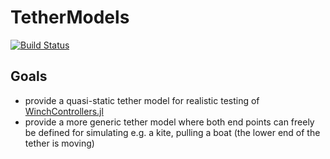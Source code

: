 # TetherModels

[![Build Status](https://github.com/AndreaBertozzi/TetherModels.jl/actions/workflows/CI.yml/badge.svg?branch=master)](https://github.com/AndreaBertozzi/TetherModels.jl/actions/workflows/CI.yml?query=branch%3Amaster)

## Goals
- provide a quasi-static tether model for realistic testing of [WinchControllers.jl](https://github.com/OpenSourceAWE/WinchControllers.jl)
- provide a more generic tether model where both end points can freely be defined for simulating e.g. a kite, pulling a boat (the lower end of the tether is moving)
